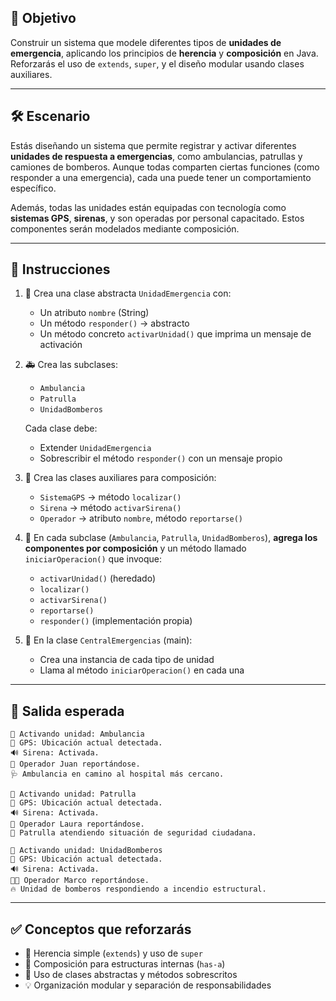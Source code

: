 ## 🎯 Objetivo

Construir un sistema que modele diferentes tipos de **unidades de emergencia**, aplicando los principios de **herencia** y **composición** en Java. Reforzarás el uso de `extends`, `super`, y el diseño modular usando clases auxiliares.

---

## 🛠️ Escenario

Estás diseñando un sistema que permite registrar y activar diferentes **unidades de respuesta a emergencias**, como ambulancias, patrullas y camiones de bomberos. Aunque todas comparten ciertas funciones (como responder a una emergencia), cada una puede tener un comportamiento específico.

Además, todas las unidades están equipadas con tecnología como **sistemas GPS**, **sirenas**, y son operadas por personal capacitado. Estos componentes serán modelados mediante composición.

---

## 📝 Instrucciones

1. 🧱 Crea una clase abstracta `UnidadEmergencia` con:
   - Un atributo `nombre` (String)
   - Un método `responder()` → abstracto
   - Un método concreto `activarUnidad()` que imprima un mensaje de activación

2. 🚑 Crea las subclases:
   - `Ambulancia`
   - `Patrulla`
   - `UnidadBomberos`

   Cada clase debe:
   - Extender `UnidadEmergencia`
   - Sobrescribir el método `responder()` con un mensaje propio

3. 🧩 Crea las clases auxiliares para composición:
   - `SistemaGPS` → método `localizar()`
   - `Sirena` → método `activarSirena()`
   - `Operador` → atributo `nombre`, método `reportarse()`

4. 🔁 En cada subclase (`Ambulancia`, `Patrulla`, `UnidadBomberos`), **agrega los componentes por composición** y un método llamado `iniciarOperacion()` que invoque:
   - `activarUnidad()` (heredado)
   - `localizar()`
   - `activarSirena()`
   - `reportarse()`
   - `responder()` (implementación propia)

5. 🧪 En la clase `CentralEmergencias` (main):
   - Crea una instancia de cada tipo de unidad
   - Llama al método `iniciarOperacion()` en cada una

---

## 🧩 Salida esperada

```plaintext
🚨 Activando unidad: Ambulancia
📍 GPS: Ubicación actual detectada.
🔊 Sirena: Activada.
👷 Operador Juan reportándose.
🩺 Ambulancia en camino al hospital más cercano.

🚨 Activando unidad: Patrulla
📍 GPS: Ubicación actual detectada.
🔊 Sirena: Activada.
👮 Operador Laura reportándose.
🚓 Patrulla atendiendo situación de seguridad ciudadana.

🚨 Activando unidad: UnidadBomberos
📍 GPS: Ubicación actual detectada.
🔊 Sirena: Activada.
👨‍🚒 Operador Marco reportándose.
🔥 Unidad de bomberos respondiendo a incendio estructural.
```

---

## ✅ Conceptos que reforzarás

- 🔁 Herencia simple (`extends`) y uso de `super`
- 🧩 Composición para estructuras internas (`has-a`)
- 🧠 Uso de clases abstractas y métodos sobrescritos
- 💡 Organización modular y separación de responsabilidades
